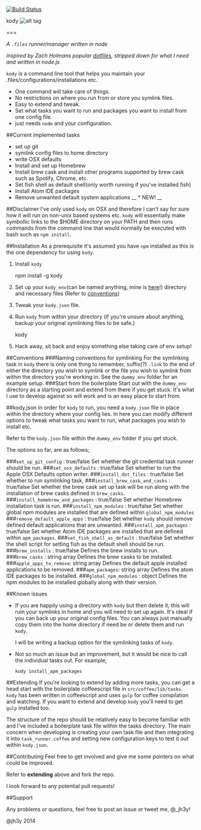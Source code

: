 ̨[![Build Status](https://travis-ci.org/jh3y/kody.svg)](http://travis-ci.org/jh3y/kody)

kody ![alt tag](https://raw.github.com/jh3y/pic/master/kody/kody.png)

===

_A `.files` runner/manager written in node_

_inspired by Zach Holmans popular [dotfiles](https://github.com/holman/dotfiles), stripped down for what I need and written in node.js_

`kody` is a command line tool that helps you maintain your .files/configurations/installations etc.

* One command will take care of things.
* No restrictions on where you run from or store you symlink files.
* Easy to extend and tweak.
* Set what tasks you want to run and packages you want to install from one config file.
* just needs `node` and your configuration.

##Current implemented tasks

* set up git
* symlink config files to home directory
* write OSX defaults
* Install and set up Homebrew
* Install brew cask and install other programs supported by brew cask such as Spotify, Chrome, etc.
* Set fish shell as default shell(only worth running if you've installed fish)
* Install Atom IDE packages
* Remove unwanted default system applications __ * NEW! __

##Disclaimer
I've only used `kody` on OSX and therefore I can't say for sure how it will run on non-unix based systems etc. `kody` will essentially make symbollic links to the $HOME directory on your PATH and then runs commands from the command line that would normally be executed with bash such as `npm install`.

##Installation
As a prerequisite it's assumed you have `npm` installed as this is the one dependency for using `kody`.

1. Install `kody`


      npm install -g kody


2. Set up your `kody_env`(can be named anything, mine is [here](https://github.com/jh3y/kody_env)!) directory and necessary files (Refer to [conventions](#conventions))
3. Tweak your `kody.json` file.
4. Run `kody` from within your directory (if you're unsure about anything, backup your original symlinking files to be safe.)


      kody


5. Hack away, sit back and enjoy something else taking care of env setup!

##Conventions
###Naming conventions for symlinking
For the symlinking task in `kody` there is only one thing to remember, suffix(?) `.link` to the end of either the directory you wish to symlink or the file you wish to symlink from within the directory you're working in. See the `dummy_env` folder for an example setup.
###Start from the boilerplate
Start out with the `dummy_env` directory as a starting point and extend from there if you get stuck. It's what I use to develop against so will work and is an easy place to start from.


##kody.json
In order for `kody` to run, you need a `kody.json` file in place within the directory where your config lies. In here you can modify different options to tweak what tasks you want to run, what packages you wish to install etc.

Refer to the `kody.json` file within the `dummy_env` folder if you get stuck.

The options so far, are as follows;

###`set_up_git_config` : true/false
Set whether the git credential task runner should be run.
###`set_osx_defaults` : true/false
Set whether to run the Apple OSX Defaults option writer.
###`install_dot_files` : true/false
Set whether to run symlinking task,
###`install_brew_cask_and_casks` : true/false
Set whether the brew cask set up task will be run along with the installation of brew casks defined in `brew_casks`.
###`install_homebrew_and_packages` : true/false
Set whether Homebrew installation task is run.
###`install_npm_modules` : true/false
Set whether global npm modules are installed that are defined within `global_npm_modules`
###`remove_default_apple_apps` : true/false
Set whether `kody` should remove defined default applications that are unwanted.
###`install_apm_packages` : true/false
Set whether Atom IDE packages are installed that are defined within `apm_packages`.
###`set_fish_shell_as_default` : true/false
Set whether the shell script for setting fish as the default shell should be run.
###`brew_installs` : true/false
Defines the brew installs to run.
###`brew_casks` : string array
Defines the brew casks to be installed.
###`apple_apps_to_remove`: string array
Defines the default apple installed applications to be removed.
###`apm_packages`: string array
Defines the atom IDE packages to be installed.
###`global_npm_modules` : object
Defines the npm modules to be installed globally along with their version.

##Known issues
* If you are happily using a directory with `kody` but then delete it, this will ruin your symlinks in home and you will need to set up again. It's ideal if you can back up your original config files. You can always just manually copy them into the home directory if need be or delete them and run `kody`.

  I will be writing a backup option for the symlinking tasks of `kody`.

* Not so much an issue but an improvement, but it would be nice to call the individual tasks out. For example,


      kody install_apm_packages


##Extending
If you're looking to extend by adding more tasks, you can get a head start with the boilerplate coffeescript file in `src/coffee/lib/tasks`.
`kody` has been written in coffeescript and uses `gulp` for coffee compilation and watching. If you want to extend and develop `kody` you'll need to get `gulp` installed too.

The structure of the repo should be relatively easy to become familiar with and I've included a boilerplate task file within the tasks directory. The main concern when developing is creating your own task file and then integrating it into `task_runner.coffee` and setting new configuration keys to test it out within `kody.json`.


##Contributing
Feel free to get involved and give me some pointers on what could be improved.

Refer to __extending__ above and fork the repo.

I look forward to any potential pull requests!

##Support

Any problems or questions, feel free to post an issue or tweet me, @_jh3y!

@jh3y 2014
